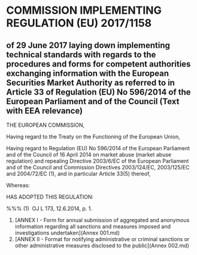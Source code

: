 # COMMISSION IMPLEMENTING REGULATION (EU) 2017/1158

## of 29 June 2017 laying down implementing technical standards with regards to the procedures and forms for competent authorities exchanging information with the European Securities Market Authority as referred to in Article 33 of Regulation (EU) No 596/2014 of the European Parliament and of the Council (Text with EEA relevance)

THE EUROPEAN COMMISSION,

Having regard to the Treaty on the Functioning of the European Union,

Having regard to Regulation (EU) No 596/2014 of the European Parliament and of the Council of 16 April 2014 on market abuse (market abuse regulation) and repealing Directive 2003/6/EC of the European Parliament and of the Council and Commission Directives 2003/124/EC, 2003/125/EC and 2004/72/EC (1), and in particular Article 33(5) thereof,

Whereas:

HAS ADOPTED THIS REGULATION:

%%% (1)  OJ L 173, 12.6.2014, p. 1.

1. [ANNEX I - Form for annual submission of aggregated and anonymous information regarding all sanctions and measures imposed and investigations undertaken](Annex 001.md)
1. [ANNEX II - Format for notifying administrative or criminal sanctions or other administrative measures disclosed to the public](Annex 002.md)
